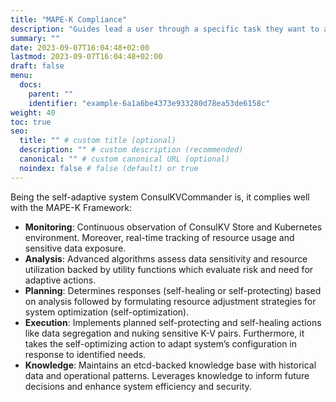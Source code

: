 ```yaml
---
title: "MAPE-K Compliance"
description: "Guides lead a user through a specific task they want to accomplish, often with a sequence of steps."
summary: ""
date: 2023-09-07T16:04:48+02:00
lastmod: 2023-09-07T16:04:48+02:00
draft: false
menu:
  docs:
    parent: ""
    identifier: "example-6a1a6be4373e933280d78ea53de6158c"
weight: 40
toc: true
seo:
  title: "" # custom title (optional)
  description: "" # custom description (recommended)
  canonical: "" # custom canonical URL (optional)
  noindex: false # false (default) or true
---
```

Being the self-adaptive system ConsulKVCommander is, it complies well with the MAPE-K Framework:

* **Monitoring**: Continuous observation of ConsulKV Store and Kubernetes environment. Moreover, real-time tracking of resource usage and sensitive data exposure.
* **Analysis**: Advanced algorithms assess data sensitivity and resource utilization backed by utility functions which evaluate risk and need for adaptive actions.
* **Planning**: Determines responses (self-healing or self-protecting) based on analysis followed by formulating resource adjustment strategies for system optimization (self-optimization).
* **Execution**: Implements planned self-protecting and self-healing actions like data segregation and nuking sensitive K-V pairs. Furthermore, it takes the self-optimizing action to adapt system’s configuration in response to identified needs.
* **Knowledge**: Maintains an etcd-backed knowledge base with historical data and operational patterns. Leverages knowledge to inform future decisions and enhance system efficiency and security.
